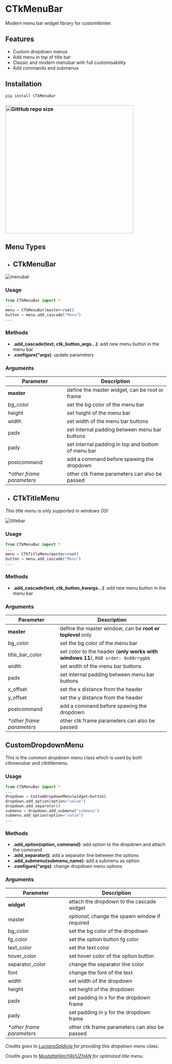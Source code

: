 # CTkMenuBar
Modern menu bar widget library for customtkinter.

## Features
- Custom dropdown menus
- Add menu in top of title bar
- Classic and modern menubar with full customisability
- Add commands and submenus

## Installation

```
pip install CTkMenuBar
```
### [<img alt="GitHub repo size" src="https://img.shields.io/github/repo-size/Akascape/CTkMenuBar?&color=white&label=Download%20Source%20Code&logo=Python&logoColor=yellow&style=for-the-badge"  width="400">](https://github.com/Akascape/CTkMenuBar/archive/refs/heads/main.zip)

## Menu Types
- ## CTkMenuBar

![menubar](https://github.com/Akascape/CTkMenuBar/assets/89206401/02c512b2-557f-4d59-86e0-a6eb9da3696c)

### Usage
```python
from CTkMenuBar import *
...
menu = CTkMenuBar(master=root)
button = menu.add_cascade("Menu")
...
```

### Methods
- **.add_cascade(text, ctk_button_args...)**: add new menu button in the menu bar
- **.configure(*args)**: update parameters 

### Arguments
| Parameter | Description |
|-----------| ------------|
| **master** | define the master widget, can be root or frame |
| bg_color | set the bg color of the menu bar |
| height | set height of the menu bar |
| width | set width of the menu bar buttons |
| padx | set internal padding between menu bar buttons |
| pady | set internal padding in top and bottom of menu bar |
| postcommand | add a command before spawing the dropdown |
| _*other frame parameters_ | other ctk frame parameters can also be passed |

- ## CTkTitleMenu

_This title menu is only supported in windows OS!_

![titlebar](https://github.com/Akascape/CTkMenuBar/assets/89206401/da6cd858-f700-476c-a2f0-93a1c6335a4d)

### Usage
```python
from CTkMenuBar import *
...
menu = CTkTitleMenu(master=root)
button = menu.add_cascade("Menu")
...
```

### Methods
- **.add_cascade(text, ctk_button_kwargs...)**: add new menu button in the menu bar

### Arguments
| Parameter | Description |
|-----------| ------------|
| **master** | define the master window, can be **root or toplevel** only |
| bg_color | set the bg color of the menu bar |
| title_bar_color | set color to the header (**only works with windows 11**), `RGB order: 0x00rrggbb` |
| width | set width of the menu bar buttons |
| padx | set internal padding between menu bar buttons |
| x_offset | set the x distance from the header |
| y_offset | set the y distance from the header |
| postcommand | add a command before spawing the dropdown |
| _*other frame parameters_ | other ctk frame parameters can also be passed |

## CustomDropdownMenu

This is the common dropdown menu class which is used by both ctkmenubar and ctktitlemenu. 

### Usage
```python
from CTkMenuBar import *
...
dropdown = CustomDropdownMenu(widget=button)
dropdown.add_option(option="value") 
dropdown.add_separator() 
submenu = dropdown.add_submenu("submenu") 
submenu.add_option(option="value") 
...
```

### Methods
- **.add_option(option, command)**: add option to the dropdown and attach the command
- **.add_separator()**: add a separator line between the options
- **.add_submenu(submenu_name)**: add a submenu as option
- **.configure(*args)**: change dropdown menu options
  
### Arguments
| Parameter | Description |
|-----------| ------------|
| **widget** | attach the dropdown to the cascade widget |
| master | *optional*, change the spawn window if required |
| bg_color | set the bg color of the dropdown |
| fg_color | set the option button fg color |
| text_color | set the text color |
| hover_color | set hover color of the option button |
| separator_color | change the separator line color |
| font | change the font of the text |
| width | set width of the dropdown |
| height | set height of the dropdown |
| padx | set padding in x for the dropdown frame |
| pady | set padding in y for the dropdown frame |
| _*other frame parameters_ | other ctk frame parameters can also be passed |

_Credits goes to [LucianoSaldivia](https://github.com/LucianoSaldivia) for providing this dropdown menu class._

_Credits goes to [MustafaHilmiYAVUZHAN](https://github.com/MustafaHilmiYAVUZHAN) for optimized title menu._
